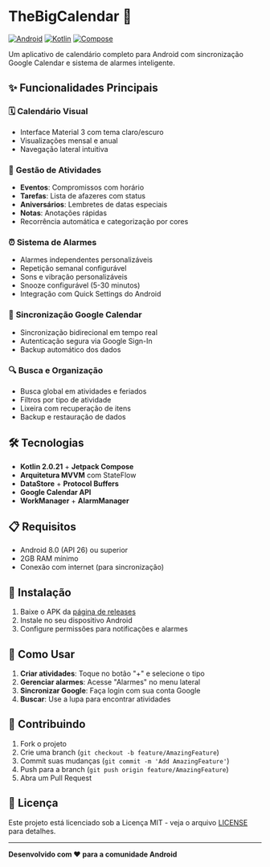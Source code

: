 # TheBigCalendar 📅

[![Android](https://img.shields.io/badge/Android-26%2B-green.svg)](https://developer.android.com)
[![Kotlin](https://img.shields.io/badge/Kotlin-2.0.21-blue.svg)](https://kotlinlang.org)
[![Compose](https://img.shields.io/badge/Jetpack%20Compose-2024.09.00-orange.svg)](https://developer.android.com/jetpack/compose)

Um aplicativo de calendário completo para Android com sincronização Google Calendar e sistema de alarmes inteligente.

## ✨ Funcionalidades Principais

### 🗓️ **Calendário Visual**
- Interface Material 3 com tema claro/escuro
- Visualizações mensal e anual
- Navegação lateral intuitiva

### 📝 **Gestão de Atividades**
- **Eventos**: Compromissos com horário
- **Tarefas**: Lista de afazeres com status
- **Aniversários**: Lembretes de datas especiais
- **Notas**: Anotações rápidas
- Recorrência automática e categorização por cores

### ⏰ **Sistema de Alarmes**
- Alarmes independentes personalizáveis
- Repetição semanal configurável
- Sons e vibração personalizáveis
- Snooze configurável (5-30 minutos)
- Integração com Quick Settings do Android

### 🔄 **Sincronização Google Calendar**
- Sincronização bidirecional em tempo real
- Autenticação segura via Google Sign-In
- Backup automático dos dados

### 🔍 **Busca e Organização**
- Busca global em atividades e feriados
- Filtros por tipo de atividade
- Lixeira com recuperação de itens
- Backup e restauração de dados

## 🛠️ Tecnologias

- **Kotlin 2.0.21** + **Jetpack Compose**
- **Arquitetura MVVM** com StateFlow
- **DataStore** + **Protocol Buffers**
- **Google Calendar API**
- **WorkManager** + **AlarmManager**

## 📋 Requisitos

- Android 8.0 (API 26) ou superior
- 2GB RAM mínimo
- Conexão com internet (para sincronização)

## 🚀 Instalação

1. Baixe o APK da [página de releases](../../releases)
2. Instale no seu dispositivo Android
3. Configure permissões para notificações e alarmes

## 📱 Como Usar

1. **Criar atividades**: Toque no botão "+" e selecione o tipo
2. **Gerenciar alarmes**: Acesse "Alarmes" no menu lateral
3. **Sincronizar Google**: Faça login com sua conta Google
4. **Buscar**: Use a lupa para encontrar atividades

## 🤝 Contribuindo

1. Fork o projeto
2. Crie uma branch (`git checkout -b feature/AmazingFeature`)
3. Commit suas mudanças (`git commit -m 'Add AmazingFeature'`)
4. Push para a branch (`git push origin feature/AmazingFeature`)
5. Abra um Pull Request

## 📄 Licença

Este projeto está licenciado sob a Licença MIT - veja o arquivo [LICENSE](LICENSE) para detalhes.

---

**Desenvolvido com ❤️ para a comunidade Android**
